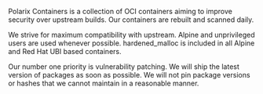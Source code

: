 Polarix Containers is a collection of OCI containers aiming to improve security over upstream builds. Our containers are rebuilt and scanned daily.

We strive for maximum compatibility with upstream. Alpine and unprivileged users are used whenever possible. hardened_malloc is included in all Alpine and Red Hat UBI based containers.

Our number one priority is vulnerability patching. We will ship the latest version of packages as soon as possible. We will not pin package versions or hashes that we cannot maintain in a reasonable manner.
